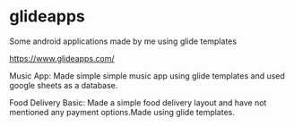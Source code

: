 # glideapps
Some android applications made by me using glide templates

https://www.glideapps.com/

Music App:
        Made simple simple music app using glide templates and used google sheets as a database.
     
Food Delivery Basic:
        Made a simple food delivery layout and have not mentioned any payment options.Made using glide templates.
